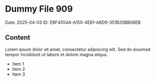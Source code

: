 # Dummy File 909

Date: 2025-04-03
ID: EBF4554A-A150-4E81-A8D9-351B20BB08EB

## Content

Lorem ipsum dolor sit amet, consectetur adipiscing elit.
Sed do eiusmod tempor incididunt ut labore et dolore magna aliqua.

* Item 1
* Item 2
* Item 3
